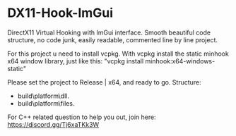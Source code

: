 # DX11-Hook-ImGui
DirectX11 Virtual Hooking with ImGui interface.
Smooth beautiful code structure, no code junk, easily readable, commented line by line project.

For this project u need to install vcpkg.
With vcpkg install the static minhook x64 window library, just like this: "vcpkg install minhook:x64-windows-static"

Please set the project to Release | x64, and ready to go.
Structure:
- build\platform\dll.
- build\platform\files.

For C++ related question to help you out, join here: https://discord.gg/Tj6xaTKk3W
